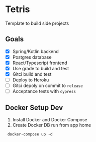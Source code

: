 # Tetris
Template to build side projects
## Goals
- [X] Spring/Kotlin backend
- [X] Postgres database
- [X] React/Typescript frontend
- [X] Use grade to build and test
- [X] Gitci build and test
- [ ] Deploy to Heroku
- [ ] Gitci depoly on commit to `release`
- [ ] Acceptance tests with `cypress`

## Docker Setup Dev
1. Install Docker and Docker Compose
2. Create Docker DB run from app home

```
 docker-compose up -d
```